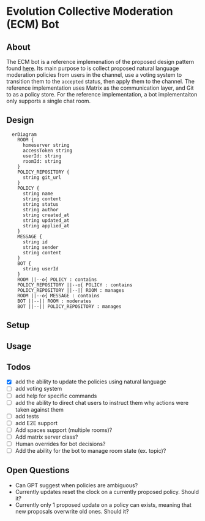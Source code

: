 # Evolution Collective Moderation (ECM) Bot

## About
The ECM bot is a reference implemenation of the proposed design pattern found [here](https://github.com/bgrayburn/Evolutionary-Collective-Moderation-Design-Pattern/blob/main/DesignPattern.md). Its main purpose to is collect proposed natural language moderation policies from users in the channel, use a voting system to transition them to the `accepted` status, then apply them to the channel. The reference implementation uses Matrix as the communication layer, and Git to as a policy store.
For the reference implementation, a bot implementaiton only supports a single chat room.

## Design
```mermaid
  erDiagram
    ROOM {
      homeserver string
      accessToken string
      userId: string
      roomId: string
    }
    POLICY_REPOSITORY {
      string git_url
    }
    POLICY {
      string name
      string content
      string status
      string author
      string created_at
      string updated_at
      string applied_at
    }
    MESSAGE {
      string id
      string sender
      string content
    }
    BOT {
      string userId
    }
    ROOM ||--o{ POLICY : contains
    POLICY_REPOSITORY ||--o{ POLICY : contains
    POLICY_REPOSITORY ||--|| ROOM : manages
    ROOM ||--o{ MESSAGE : contains
    BOT ||--|| ROOM : moderates
    BOT ||--|| POLICY_REPOSITORY : manages
```

## Setup

## Usage

## Todos
- [X] add the ability to update the policies using natural language
- [ ] add voting system
- [ ] add help for specific commands
- [ ] add the ability to direct chat users to instruct them why actions were taken against them
- [ ] add tests
- [ ] add E2E support
- [ ] Add spaces support (multiple rooms)?
- [ ] Add matrix server class?
- [ ] Human overrides for bot decisions?
- [ ] Add the ability for the bot to manage room state (ex. topic)?

## Open Questions
- Can GPT suggest when policies are ambiguous?
- Currently updates reset the clock on a currently proposed policy. Should it?
- Currently only 1 proposed update on a policy can exists, meaning that new proposals overwrite old ones. Should it?
